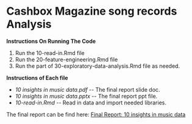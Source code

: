 # Cashbox Magazine song records Analysis

**Instructions On Running The Code**

1. Run the 10-read-in.Rmd file
2. Run the 20-feature-engineering.Rmd file
3. Run the part of 30-exploratory-data-analysis.Rmd file as needed.


**Instructions of Each file**

- *10 insights in music data.pdf* -- The final report slide doc.
- *10 insights in music data.pptx* -- The final report ppt file.
- *10-read-in.Rmd* -- Read in data and import needed libraries.


The final report can be find here: [Final Report: 10 insights in music data](https://github.com/waittim/Cashbox-Magazine-song-records-Analysis/blob/master/10%20insights%20in%20music%20data.pdf)
